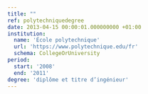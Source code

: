 ```yaml
---
title: ""
ref: polytechniquedegree
date: 2013-04-15 00:00:01.000000000 +01:00
institution:
  name: 'École polytechnique'
  url: 'https://www.polytechnique.edu/fr'
  schema: CollegeOrUniversity
period:
  start: '2008'
  end: '2011'
degree: 'diplôme et titre d’ingénieur'
---
```

